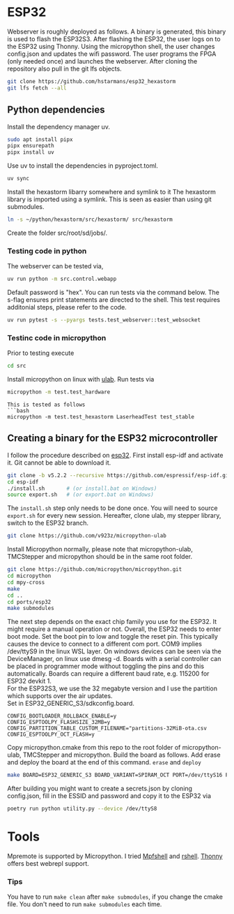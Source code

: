 # ESP32 
Webserver is roughly deployed as follows. A binary is generated, this binary is used to flash the ESP32S3.
After flashing the ESP32, the user logs on to the ESP32 using Thonny. 
Using the micropython shell, the user changes config.json and updates the wifi password. 
The user programs the FPGA (only needed once) and launches the webserver.
After cloning the repository also pull in the git lfs objects.
```bash
git clone https://github.com/hstarmans/esp32_hexastorm
git lfs fetch --all
``` 

## Python dependencies
Install the dependency manager uv.
```bash
sudo apt install pipx
pipx ensurepath
pipx install uv
```
Use uv to install the dependencies in pyproject.toml.
```bash
uv sync
```
Install the hexastorm libarry somewhere and symlink to it
The hexastorm library is imported using a symlink. This is seen as easier than using git submodules.
```bash
ln -s ~/python/hexastorm/src/hexastorm/ src/hexastorm
```
Create the folder src/root/sd/jobs/.

### Testing code in python
The webserver can be tested via, 
```bash
uv run python -m src.control.webapp
```
Default password is "hex".
You can run tests via the command below. The s-flag ensures print statements are directed to the shell.
This test requires additonial steps, please refer to the code.
```bash
uv run pytest -s --pyargs tests.test_webserver::test_websocket
```

### Testinc code in micropython

Prior to testing execute
```bash
cd src
```
Install micropython on linux with [ulab](https://github.com/v923z/micropython-ulab). Run tests via
```bash
micropython -m test.test_hardware
```
```
This is tested as follows
```bash
micropython -m test.test_hexastorm LaserheadTest test_stable
```

## Creating a binary for the ESP32 microcontroller
I follow the procedure described on [esp32](https://github.com/micropython/micropython/tree/master/ports/esp32).
First install esp-idf and activate it. Git cannot be able to download it.
```bash
git clone -b v5.2.2 --recursive https://github.com/espressif/esp-idf.git$ 
cd esp-idf
./install.sh       # (or install.bat on Windows)
source export.sh   # (or export.bat on Windows)
```
The `install.sh` step only needs to be done once. You will need to source
`export.sh` for every new session.
Hereafter, clone ulab, my stepper library, switch to the ESP32 branch.
```bash
git clone https://github.com/v923z/micropython-ulab
```
Install Micropython normally, please note that micropython-ulab, TMCStepper and micropython should
be in the same root folder.
```bash
git clone https://github.com/micropython/micropython.git
cd micropython
cd mpy-cross
make
cd ..
cd ports/esp32
make submodules
```
The next step depends on the exact chip family you use for the ESP32. It might require a manual operation or not.
Overall, the ESP32 needs to enter boot mode. Set the boot pin to low and toggle the reset pin.
This typically causes the device to connect to a different com port. COM9 implies /dev/ttyS9 in the linux WSL layer.
On windows devices can be seen via the DeviceManager, on linux use dmesg -d.
Boards with a serial controller can be placed in programmer mode without toggling the pins and do this automatically. Boards can require a different baud rate, e.g. 115200 for ESP32 devkit 1.  
For the ESP32S3, we use the 32 megabyte version and I use the partition which supports over the air updates.  
Set in ESP32_GENERIC_S3/sdkconfig.board.  
```
CONFIG_BOOTLOADER_ROLLBACK_ENABLE=y
CONFIG_ESPTOOLPY_FLASHSIZE_32MB=y
CONFIG_PARTITION_TABLE_CUSTOM_FILENAME="partitions-32MiB-ota.csv
CONFIG_ESPTOOLPY_OCT_FLASH=y
```  
Copy micropython.cmake from this repo to the root folder of micropython-ulab, TMCStepper and micropython.
Build the board as follows.
Add erase and deploy the board at the end of this command.
```erase``` and ```deploy```  
```bash
make BOARD=ESP32_GENERIC_S3 BOARD_VARIANT=SPIRAM_OCT PORT=/dev/ttyS16 FROZEN_MANIFEST=/home/hstarmans/python/esp32_hexastorm/src/manifest.py USER_C_MODULES=../../../../micropython.cmake
```
After building you might want to create a secrets.json by cloning config.json, fill in the ESSID and password and copy it to the ESP32 via
```bash
poetry run python utility.py --device /dev/ttyS8
```

# Tools
Mpremote is supported by Micropython. I tried [Mpfshell](https://github.com/wendlers/mpfshell) 
and [rshell](https://github.com/dhylands/rshell). [Thonny](https://thonny.org/) offers best webrepl support.


### Tips
You have to run ```make clean``` after ```make submodules```,
if you change the cmake file. You don't need to run ```make submodules```
each time.
